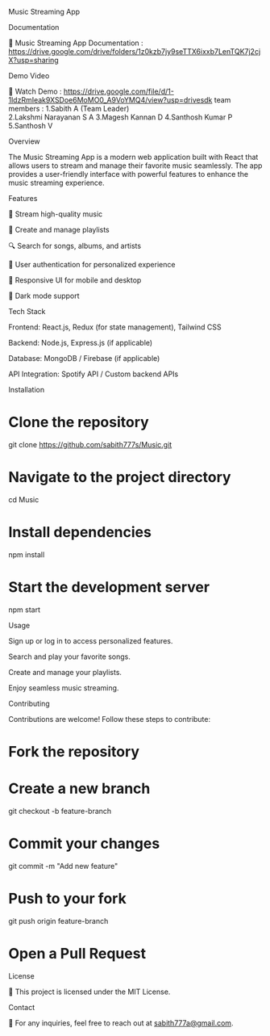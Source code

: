 Music Streaming App

Documentation

📄 Music Streaming App Documentation : https://drive.google.com/drive/folders/1z0kzb7jy9seTTX6ixxb7LenTQK7j2cjX?usp=sharing

Demo Video 

🎥 Watch Demo : https://drive.google.com/file/d/1-1ldzRmIeak9XSDoe6MoMO0_A9VoYMQ4/view?usp=drivesdk
team members : 
1.Sabith A (Team Leader)  
2.Lakshmi Narayanan S A
3.Magesh Kannan D
4.Santhosh Kumar P
5.Santhosh V

Overview

The Music Streaming App is a modern web application built with React that allows users to stream and manage their favorite music seamlessly. The app provides a user-friendly interface with powerful features to enhance the music streaming experience.

Features

🎵 Stream high-quality music

📂 Create and manage playlists

🔍 Search for songs, albums, and artists

🔐 User authentication for personalized experience

📱 Responsive UI for mobile and desktop

🌙 Dark mode support

Tech Stack

Frontend: React.js, Redux (for state management), Tailwind CSS

Backend: Node.js, Express.js (if applicable)

Database: MongoDB / Firebase (if applicable)

API Integration: Spotify API / Custom backend APIs

Installation

# Clone the repository
git clone https://github.com/sabith777s/Music.git

# Navigate to the project directory
cd Music

# Install dependencies
npm install

# Start the development server
npm start

Usage

Sign up or log in to access personalized features.

Search and play your favorite songs.

Create and manage your playlists.

Enjoy seamless music streaming.



Contributing

Contributions are welcome! Follow these steps to contribute:

# Fork the repository
# Create a new branch
git checkout -b feature-branch

# Commit your changes
git commit -m "Add new feature"

# Push to your fork
git push origin feature-branch

# Open a Pull Request

License

📝 This project is licensed under the MIT License.

Contact

📧 For any inquiries, feel free to reach out at sabith777a@gmail.com.

